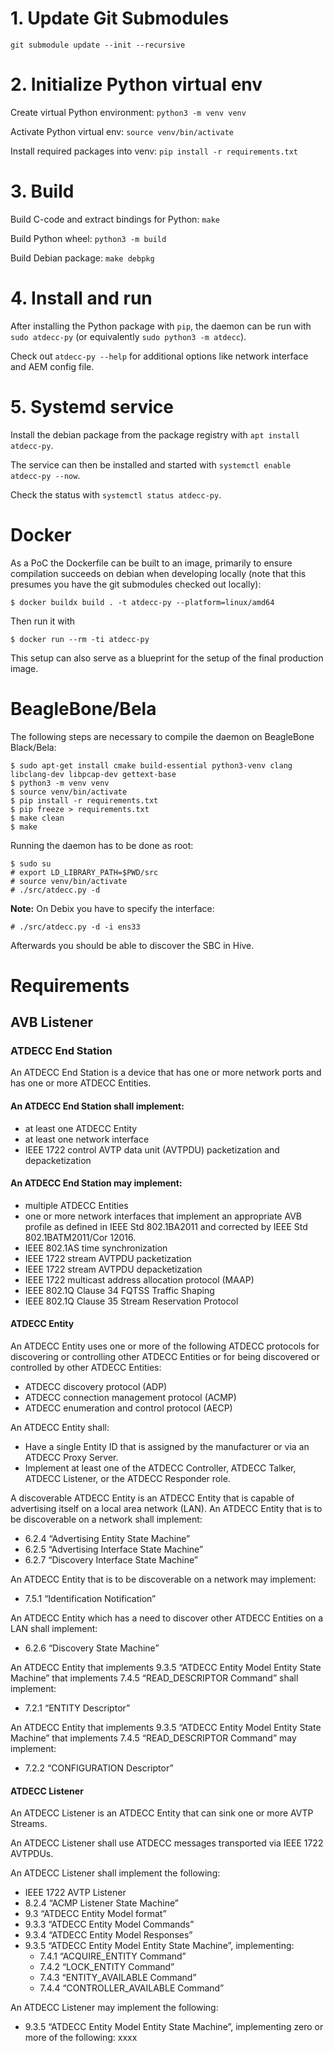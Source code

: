 # 1. Update Git Submodules

`git submodule update --init --recursive`

# 2. Initialize Python virtual env

Create virtual Python environment:
`python3 -m venv venv`

Activate Python virtual env:
`source venv/bin/activate`

Install required packages into venv: 
`pip install -r requirements.txt`

# 3. Build

Build C-code and extract bindings for Python:
`make`

Build Python wheel:
`python3 -m build`

Build Debian package:
`make debpkg`

# 4. Install and run

After installing the Python package with `pip`, the daemon can be run with `sudo atdecc-py` 
(or equivalently `sudo python3 -m atdecc`).

Check out `atdecc-py --help` for additional options like network interface and AEM config file. 

# 5. Systemd service

Install the debian package from the package registry with
`apt install atdecc-py`.

The service can then be installed and started with `systemctl enable atdecc-py --now`.

Check the status with `systemctl status atdecc-py`.


# Docker

As a PoC the Dockerfile can be built to an image, primarily to ensure compilation succeeds on debian when developing locally (note that this presumes you have the git submodules checked out locally):

```
$ docker buildx build . -t atdecc-py --platform=linux/amd64
```

Then run it with

```
$ docker run --rm -ti atdecc-py
```

This setup can also serve as a blueprint for the setup of the final production image.

# BeagleBone/Bela

The following steps are necessary to compile the daemon on BeagleBone Black/Bela:

```
$ sudo apt-get install cmake build-essential python3-venv clang libclang-dev libpcap-dev gettext-base
$ python3 -m venv venv
$ source venv/bin/activate
$ pip install -r requirements.txt
$ pip freeze > requirements.txt
$ make clean
$ make
```

Running the daemon has to be done as root:
```
$ sudo su
# export LD_LIBRARY_PATH=$PWD/src
# source venv/bin/activate
# ./src/atdecc.py -d
```

**Note:** On Debix you have to specify the interface:
```
# ./src/atdecc.py -d -i ens33
```

Afterwards you should be able to discover the SBC in Hive.


# Requirements

## AVB Listener

### ATDECC End Station

An ATDECC End Station is a device that has one or more network ports and has one or more ATDECC Entities.

#### An ATDECC End Station shall implement:
- at least one ATDECC Entity
- at least one network interface
- IEEE 1722 control AVTP data unit (AVTPDU) packetization and depacketization

#### An ATDECC End Station may implement:
- multiple ATDECC Entities
- one or more network interfaces that implement an appropriate AVB profile as defined in IEEE Std 802.1BA­2011 and corrected by IEEE Std 802.1BATM­2011/Cor 1­2016.
- IEEE 802.1AS time synchronization
- IEEE 1722 stream AVTPDU packetization
- IEEE 1722 stream AVTPDU depacketization
- IEEE 1722 multicast address allocation protocol (MAAP)
- IEEE 802.1Q Clause 34 FQTSS Traffic Shaping
- IEEE 802.1Q Clause 35 Stream Reservation Protocol

#### ATDECC Entity
An ATDECC Entity uses one or more of the following ATDECC protocols for discovering or controlling other ATDECC Entities or for being discovered or controlled by other ATDECC Entities:
- ATDECC discovery protocol (ADP)
- ATDECC connection management protocol (ACMP) 
- ATDECC enumeration and control protocol (AECP)

An ATDECC Entity shall:
- Have a single Entity ID that is assigned by the manufacturer or via an ATDECC Proxy Server.
- Implement at least one of the ATDECC Controller, ATDECC Talker, ATDECC Listener, or the ATDECC Responder role.

A discoverable ATDECC Entity is an ATDECC Entity that is capable of advertising itself on a local area network (LAN). An ATDECC Entity that is to be discoverable on a network shall implement:
- 6.2.4 “Advertising Entity State Machine”
- 6.2.5 “Advertising Interface State Machine”
- 6.2.7 “Discovery Interface State Machine”

An ATDECC Entity that is to be discoverable on a network may implement:
- 7.5.1 “Identification Notification”

An ATDECC Entity which has a need to discover other ATDECC Entities on a LAN shall implement:
- 6.2.6 “Discovery State Machine”

An ATDECC Entity that implements 9.3.5 “ATDECC Entity Model Entity State Machine” that implements 7.4.5 “READ_DESCRIPTOR Command” shall implement:
- 7.2.1 “ENTITY Descriptor”

An ATDECC Entity that implements 9.3.5 “ATDECC Entity Model Entity State Machine” that implements 7.4.5 “READ_DESCRIPTOR Command” may implement:
- 7.2.2 “CONFIGURATION Descriptor”


#### ATDECC Listener
An ATDECC Listener is an ATDECC Entity that can sink one or more AVTP Streams.

An ATDECC Listener shall use ATDECC messages transported via IEEE 1722 AVTPDUs. 

An ATDECC Listener shall implement the following:
- IEEE 1722 AVTP Listener
- 8.2.4 “ACMP Listener State Machine”
- 9.3 “ATDECC Entity Model format”
- 9.3.3 “ATDECC Entity Model Commands”
- 9.3.4 “ATDECC Entity Model Responses”
- 9.3.5 “ATDECC Entity Model Entity State Machine”, implementing:
  - 7.4.1 “ACQUIRE_ENTITY Command”
  - 7.4.2 “LOCK_ENTITY Command”
  - 7.4.3 “ENTITY_AVAILABLE Command”
  - 7.4.4 “CONTROLLER_AVAILABLE Command”

An ATDECC Listener may implement the following:
- 9.3.5 “ATDECC Entity Model Entity State Machine”, implementing zero or more of the following:
 xxxx
 
